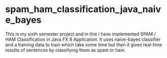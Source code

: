 # spam_ham_classification_java_naive_bayes
This is my sixth semester project and in this i have implemented SPAM / HAM Classification in Java FX 8 Application. It uses naive-bayes classifier and a training data to train which take some time but then it gives real-time results of sentences by classifying them as spam or ham. 
